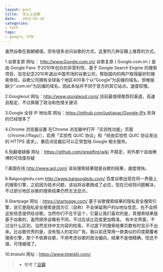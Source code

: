 ```yaml
---
layout: post
title:  怎么上谷歌
date:   2015-03-28
categories:
- tech
tags:
- google, GTW
---
```


虽然谷歌在我朝被墙，但有很多访问谷歌的方式，这里列几种豆瓣上推荐的方式。

1.谷歌复原 
网址： http://www.Google.com.im/ 
谷歌复原 ( Google.com.im ) 是由 Google Fans 于2010年创办的非营利性、基于 Google Search Engine 的搜索项目，旨在纪念2010年退出中国市场的谷歌公司，帮助国内的用户取得最好的搜索体验。谷歌公司拥有全球各个地区400多个以“Google”为前缀的域名，但唯独缺少“.com.im”为后缀的域名，因此本站并不同于官方的其它站点。速度较慢。 

2.Googleout 
网址：http://www.googleout.com/ 
目前最值得推荐的渠道，高速且稳定，不过屏蔽了政治和色情关键词 

3.Google 全球 IP 地址库 
网址：https://github.com/justjavac/Google-IPs 
失效的已经很多了 

4.Chrome 浏览器设置 
在Chrome 浏览器中打开「实验性功能」页面（chrome://flags/），启用「实验性 QUIC 协议」和「经由实验性 QUIC 协议发出的 HTTPS 请求」，重启浏览器后可以正常登陆 Google 相关服务。 

6.免翻墙镜像 
网址：https://github.com/greatfire/wiki 
不稳定，另外那个自由微博的可信度存疑 

7.美国在线 
http://www.aol.com/ 
该站搜索结果就是谷歌的结果，速度很快。 

8.Baigoogledu.com 
http://www.baigoogledu.com/ 
百度谷歌出现在同一界面上的搜索引擎，之前因为技术问题，该站将谷歌换成了必应，现在已经将问题解决，不过部分地区谷歌的搜索结果仍然无法显示。 

9.Startpage 
网址：https://startpage.com/ 
基于谷歌搜索结果的隐私安全搜索引擎，说它是隐私安全搜索是因为它（自称）不会保留用户的ip地址信息，也不会把这些信息提供给谷歌。当然你们不在乎这个，它最让我们喜欢的是，其搜索结果是基于谷歌的，虽然顺序会略有不同，不过应该比百度更加精准。 
有中文界面，不过没什么区别，当然支持中文内容的检索，不过底下的搜索结果页数有时显示不出来。比谷歌优秀的是，没有恼人的定向广告。我以前还常用一款类似的印度颠覆者搜索引擎，那个不依靠谷歌，不用考虑谷歌的政治偏向，结果不是很精确，但还不错，可惜被墙了。 

10.tmeishi 
网址：https://www.tmeishi.com/ 

> * 参考了[豆瓣](http://www.douban.com/group/topic/61357456/)

